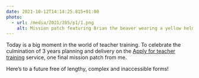 ```yaml
---
date: 2021-10-12T14:14:25.815+01:00
photo:
  - url: /media/2021/285/p1/1.png
    alt: Mission patch featuring Brian the beaver wearing a yellow helmet and firing a detonator.
---
```


Today is a big moment in the world of teacher training. To celebrate the culmination of 3 years planning and delivery on the [Apply for teacher training](https://www.gov.uk/apply-for-teacher-training) service, one final mission patch from me.

Here’s to a future free of lengthy, complex and inaccessible forms!
